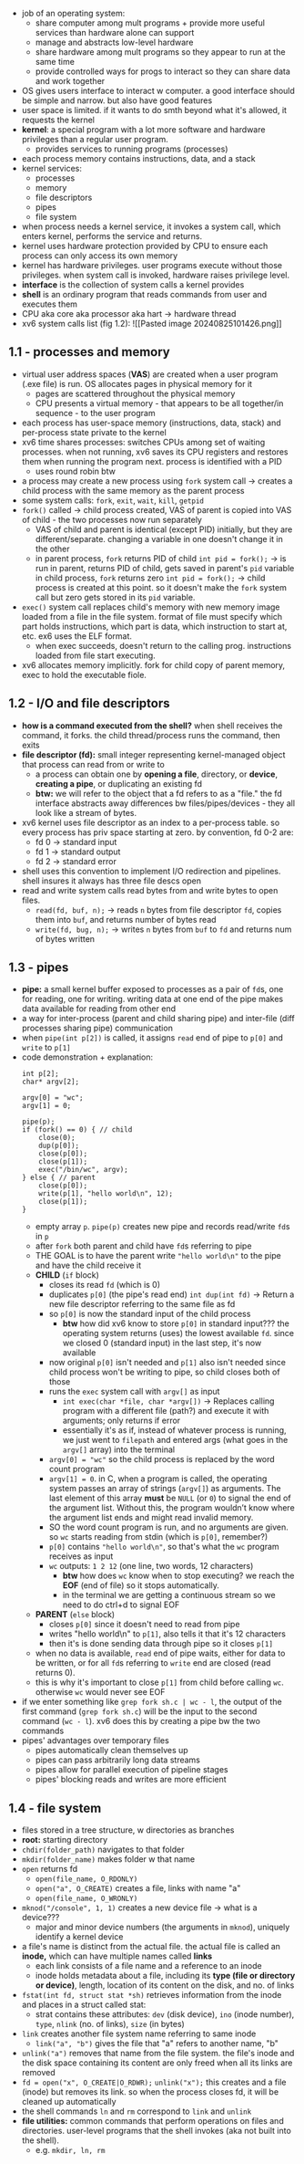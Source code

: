 - job of an operating system:
	- share computer among mult programs + provide more useful services than hardware alone can support
	- manage and abstracts low-level hardware
	- share hardware among mult programs so they appear to run at the same time
	- provide controlled ways for progs to interact so they can share data and work together
- OS gives users interface to interact w computer. a good interface should be simple and narrow. but also have good features
- user space is limited. if it wants to do smth beyond what it's allowed, it requests the kernel
- **kernel**: a special program with a lot more software and hardware privileges than a regular user program. 
	- provides services to running programs (processes)
- each process memory contains instructions, data, and a stack
- kernel services:
	- processes
	- memory
	- file descriptors
	- pipes
	- file system
- when process needs a kernel service, it invokes a system call, which enters kernel, performs the service and returns.
- kernel uses hardware protection provided by CPU to ensure each process can only access its own memory
- kernel has hardware privileges. user programs execute without those privileges. when system call is invoked, hardware raises privilege level.
- **interface** is the collection of system calls a kernel provides
- **shell** is an ordinary program that reads commands from user and executes them
- CPU aka core aka processor aka hart $\rightarrow$ hardware thread
- xv6 system calls list (fig 1.2):
	![[Pasted image 20240825101426.png]]
## 1.1 - processes and memory
- virtual user address spaces (**VAS**) are created when a user program (.exe file) is run. OS allocates pages in physical memory for it
	- pages are scattered throughout the physical memory
	- CPU presents a virtual memory - that appears to be all together/in sequence - to the user program
- each process has user-space memory (instructions, data, stack) and per-process state private to the kernel
- xv6 time shares processes: switches CPUs among set of waiting processes. when not running, xv6 saves its CPU registers and restores them when running the program next. process is identified with a PID
	- uses round robin btw
- a process may create a new process using `fork` system call $\rightarrow$ creates a child process with the same memory as the parent process
-  some system calls: `fork`, `exit`, `wait`, `kill`, `getpid`
- `fork()` called $\rightarrow$ child process created, VAS of parent is copied into VAS of child - the two processes now run separately
	- VAS of child and parent is identical (except PID) initially, but they are different/separate. changing a variable in one doesn't change it in the other
	- in parent process, `fork` returns PID of child
			`int pid = fork();` $\rightarrow$ is run in parent, returns PID of child, gets saved in parent's `pid` variable
		in child process, `fork` returns zero
			`int pid = fork();` $\rightarrow$ child process is created at this point. so it doesn't make the `fork` system call but zero gets stored in its `pid` variable.
- `exec()` system call replaces child's memory with new memory image loaded from a file in the file system. format of file must specify which part holds instructions, which part is data, which instruction to start at, etc. ex6 uses the ELF format.
	- when exec succeeds, doesn't return to the calling prog. instructions loaded from file start executing.
- xv6 allocates memory implicitly. fork for child copy of parent memory, exec to hold the executable fiole.
## 1.2 - I/O and file descriptors
- **how is a command executed from the shell?** when shell receives the command, it forks. the child thread/process runs the command, then exits
- **file descriptor (fd):** small integer representing kernel-managed object that process can read from or write to
	- a process can obtain one by **opening a file**, directory, or **device**, **creating a pipe**, or duplicating an existing fd
	- **btw:** we will refer to the object that a fd refers to as a "file." the fd interface abstracts away differences bw files/pipes/devices - they all look like a stream of bytes.
- xv6 kernel uses file descriptor as an index to a per-process table. so every process has priv space starting at zero. by convention, fd 0-2 are:
	- fd 0 $\rightarrow$ standard input
	- fd 1 $\rightarrow$ standard output
	- fd 2 $\rightarrow$ standard error
- shell uses this convention to implement I/O redirection and pipelines. shell insures it always has three file descs open
- read and write system calls read bytes from and write bytes to open files. 
	- `read(fd, buf, n);` $\rightarrow$ reads `n` bytes from file descriptor `fd`, copies them into `buf`, and returns number of bytes read
	- `write(fd, bug, n);` $\rightarrow$ writes `n` bytes from `buf` to `fd` and returns num of bytes written
## 1.3 - pipes
- **pipe:** a small kernel buffer exposed to processes as a pair of `fd`s, one for reading, one for writing. writing data at one end of the pipe makes data available for reading from other end
- a way for inter-process (parent and child sharing pipe) and inter-file (diff processes sharing pipe) communication
- when `pipe(int p[2])` is called, it assigns `read` end of pipe to `p[0]` and `write` to `p[1]`
- code demonstration + explanation:
	```
	int p[2];
	char* argv[2];

	argv[0] = "wc";
	argv[1] = 0;

	pipe(p);
	if (fork() == 0) { // child
		close(0);
		dup(p[0]);
		close(p[0]);
		close(p[1]);
		exec("/bin/wc", argv);
	} else { // parent
		close(p[0]);
		write(p[1], "hello world\n", 12);
		close(p[1]);
	}
	```
	- empty array `p`. `pipe(p)` creates new pipe and records read/write `fd`s in `p`
	- after `fork` both parent and child have `fd`s referring to pipe
	- THE GOAL is to have the parent write `"hello world\n"` to the pipe and have the child receive it
	- **CHILD** (`if` block)
		- closes its read `fd` (which is 0)
		- duplicates `p[0]` (the pipe's read end)
			`int dup(int fd)` $\rightarrow$ Return a new file descriptor referring to the same file as fd
		- so `p[0]` is now the standard input of the child process 
			- **btw** how did xv6 know to store `p[0]` in standard input??? the operating system returns (uses) the lowest available `fd`. since we closed 0 (standard input) in the last step, it's now available
		- now original `p[0]` isn't needed and `p[1]` also isn't needed since child process won't be writing to pipe, so child closes both of those
		- runs the `exec` system call with `argv[]` as input
			- `int exec(char *file, char *argv[])` $\rightarrow$ Replaces calling program with a different file (path?) and execute it with arguments; only returns if error
			- essentially it's as if, instead of whatever process is running, we just went to `filepath` and entered args (what goes in the `argv[]` array) into the terminal
		- `argv[0] = "wc"` so the child process is replaced by the word count program
		- `argv[1] = 0`. in C, when a program is called, the operating system passes an array of strings (`argv[]`) as arguments. The last element of this array **must** be `NULL` (or `0`) to signal the end of the argument list. Without this, the program wouldn’t know where the argument list ends and might read invalid memory.
		- SO the word count program is run, and no arguments are given. so `wc` starts reading from stdin (which is `p[0]`, remember?)
		- `p[0]` contains `"hello world\n"`, so that's what the `wc` program receives as input
		- `wc` outputs: `1 2 12` (one line, two words, 12 characters)
			- **btw** how does `wc` know when to stop executing? we reach the **EOF** (end of file) so it stops automatically. 
			- in the terminal we are getting a continuous stream so we need to do ctrl+d to signal EOF
	- **PARENT** (`else` block)
		- closes `p[0]` since it doesn't need to read from pipe
		- writes "hello world\n" to `p[1]`, also tells it that it's 12 characters
		- then it's is done sending data through pipe so it closes `p[1]`
	- when no data is available, `read` end of pipe waits, either for data to be written, or for all `fd`s referring to `write` end are closed (read returns 0). 
	- this is why it's important to close `p[1]` from child before calling `wc`. otherwise `wc` would never see EOF
- if we enter something like `grep fork sh.c | wc - l`, the output of the first command (`grep fork sh.c`) will be the input to the second command (`wc - l`). xv6 does this by creating a pipe bw the two commands
- pipes' advantages over temporary files
	- pipes automatically clean themselves up
	- pipes can pass arbitrarily long data streams
	- pipes allow for parallel execution of pipeline stages
	- pipes' blocking reads and writes are more efficient
## 1.4 - file system
- files stored in a tree structure, w directories as branches
- **root:** starting directory
- `chdir(folder_path)` navigates to that folder
- `mkdir(folder_name)` makes folder w that name
- `open` returns fd
	- `open(file_name, O_RDONLY)` 
	- `open("a", O_CREATE)` creates a file, links with name "a"
	- `open(file_name, O_WRONLY)` 
- `mknod("/console", 1, 1)` creates a new device file $\rightarrow$ what is a device???
	- major and minor device numbers (the arguments in `mknod`), uniquely identify a kernel device
- a file's name is distinct from the actual file. the actual file is called an **inode,** which can have multiple names called **links**
	- each link consists of a file name and a reference to an inode
	- inode holds metadata about a file, including its **type (file or directory or device)**, length, location of its content on the disk, and no. of links
- `fstat(int fd, struct stat *sh)` retrieves information from the inode and places in a struct called stat: 
	- strat contains these attributes: `dev` (disk device), `ino` (inode number), `type`, `nlink` (no. of links), `size` (in bytes)
- `link` creates another file system name referring to same inode
	- `link("a", "b")` gives the file that "a" refers to another name, "b"
- `unlink("a")` removes that name from the file system. the file's inode and the disk space containing its content are only freed when all its links are removed
- `fd = open("x", O_CREATE|O_RDWR);`
	`unlink("x");` this creates and a file (inode) but removes its link. so when the process closes fd, it will be cleaned up automatically
- the shell commands `ln` and `rm` correspond to `link` and `unlink`
- **file utilities:** common commands that perform operations on files and directories. user-level programs that the shell invokes (aka not built into the shell). 
	- e.g. `mkdir, ln, rm`